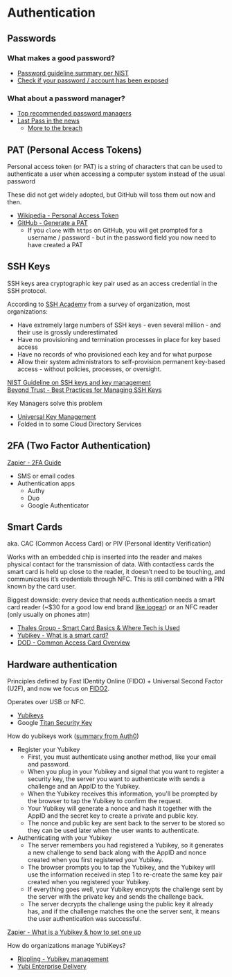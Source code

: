 # Authentication

## Passwords

### What makes a good password?
- [Password guideline summary per NIST](https://www.auditboard.com/blog/nist-password-guidelines/)
- [Check if your password / account has been exposed](https://haveibeenpwned.com/)

### What about a password manager?
- [Top recommended password managers](https://www.nytimes.com/wirecutter/reviews/best-password-managers/)
- [Last Pass in the news](https://blog.lastpass.com/2022/12/notice-of-recent-security-incident/)
    - [More to the breach](https://www.bleepingcomputer.com/news/security/cisa-warns-of-actively-exploited-plex-bug-after-lastpass-breach/)

## PAT (Personal Access Tokens)

Personal access token (or PAT) is a string of characters that can be used to authenticate a user when accessing a computer system instead of the usual password

These did not get widely adopted, but GitHub will toss them out now and then.

- [Wikipedia - Personal Access Token](https://en.wikipedia.org/wiki/Personal_access_token)
- [GitHub - Generate a PAT](https://www.itprotoday.com/devops/how-use-github-personal-access-tokens)
    - If you `clone` with `https` on GitHub, you will get prompted for a username / password - but in the password field you now need to have created a PAT

## SSH Keys

SSH keys area cryptographic key pair used as an access credential in the SSH protocol.

According to [SSH Academy](https://www.ssh.com/academy/iam/ssh-key-management) from a survey of organization, most organizations:

- Have extremely large numbers of SSH keys - even several million - and their use is grossly underestimated
- Have no provisioning and termination processes in place for key based access
- Have no records of who provisioned each key and for what purpose
- Allow their system administrators to self-provision permanent key-based access - without policies, processes, or oversight.

[NIST Guideline on SSH keys and key management](https://www.ssh.com/academy/compliance/nist-7966)  
[Beyond Trust - Best Practices for Managing SSH Keys](https://www.beyondtrust.com/blog/entry/ssh-key-management-overview-6-best-practices)

Key Managers solve this problem
- [Universal Key Management](https://www.ssh.com/products/universal-ssh-key-manager/)
- Folded in to some Cloud Directory Services

## 2FA (Two Factor Authentication)

[Zapier - 2FA Guide](https://zapier.com/blog/two-factor-authentication-2fa-guide/)

- SMS or email codes
- Authentication apps
    - Authy
    - Duo
    - Google Authenticator

## Smart Cards
aka. CAC (Common Access Card) or PIV (Personal Identity Verification)

Works with an embedded chip is inserted into the reader and makes physical contact for the transmission of data. With contactless cards the smart card is held up close to the reader, it doesn’t need to be touching, and communicates it’s credentials through NFC.  This is still combined with a PIN known by the card user.

Biggest downside: every device that needs authentication needs a smart card reader (~$30 for a good low end brand [like iogear](https://www.bestbuy.com/site/iogear-usb-cac-reader/3775222.p?skuId=3775222)) or an NFC reader (only usually on phones atm)

- [Thales Group - Smart Card Basics & Where Tech is Used](https://www.thalesgroup.com/en/markets/digital-identity-and-security/technology/smart-cards-basics)
- [Yubikey - What is a smart card?](https://www.yubico.com/resources/glossary/smart-card/)
- [DOD - Common Access Card Overview](https://www.cac.mil/Common-Access-Card/CAC-Security/)

## Hardware authentication
Principles defined by Fast IDentity Online (FIDO) + Universal Second Factor (U2F), and now we focus on [FIDO2](https://www.yubico.com/blog/what-is-fido2/).

Operates over USB or NFC.

- [Yubikeys](https://www.yubico.com/store/)
- Google [Titan Security Key](https://store.google.com/us/product/titan_security_key?hl=en-US)

How do yubikeys work ([summary from Auth0](https://auth0.com/blog/amp/what-is-a-yubikey-and-how-to-set-it-up-with-auth0/))
- Register your Yubikey
    - First, you must authenticate using another method, like your email and password.
    - When you plug in your Yubikey and signal that you want to register a security key, the server you want to authenticate with sends a challenge and an AppID to the Yubikey.
    - When the Yubikey receives this information, you'll be prompted by the browser to tap the Yubikey to confirm the request.
    - Your Yubikey will generate a nonce and hash it together with the AppID and the secret key to create a private and public key.
    - The nonce and public key are sent back to the server to be stored so they can be used later when the user wants to authenticate.
- Authenticating with your Yubikey
    - The server remembers you had registered a Yubikey, so it generates a new challenge to send back along with the AppID and nonce created when you first registered your Yubikey.
    - The browser prompts you to tap the Yubikey, and the Yubikey will use the information received in step 1 to re-create the same key pair created when you registered your Yubikey.
    - If everything goes well, your Yubikey encrypts the challenge sent by the server with the private key and sends the challenge back.
    - The server decrypts the challenge using the public key it already has, and if the challenge matches the one the server sent, it means the user authentication was successful.

[Zapier - What is a Yubikey & how to set one up](https://zapier.com/blog/what-is-a-yubikey/)

How do organizations manage YubiKeys?
- [Rippling - Yubikey management](https://www.rippling.com/blog/introducing-rippling-yubikey-ordering)
- [Yubi Enterprise Delivery](https://www.yubico.com/products/yubienterprise-delivery/)


